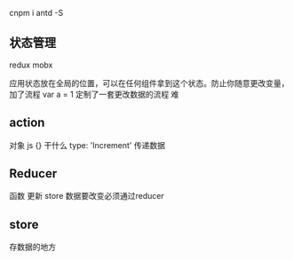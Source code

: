 cnpm i antd -S

## 状态管理 

redux
mobx

应用状态放在全局的位置，可以在任何组件拿到这个状态。防止你随意更改变量，加了流程
var a = 1
定制了一套更改数据的流程  难

## action 
对象 js {}
干什么 type: 'Increment'
传递数据

## Reducer
函数 更新 store
数据要改变必须通过reducer

## store 
存数据的地方
